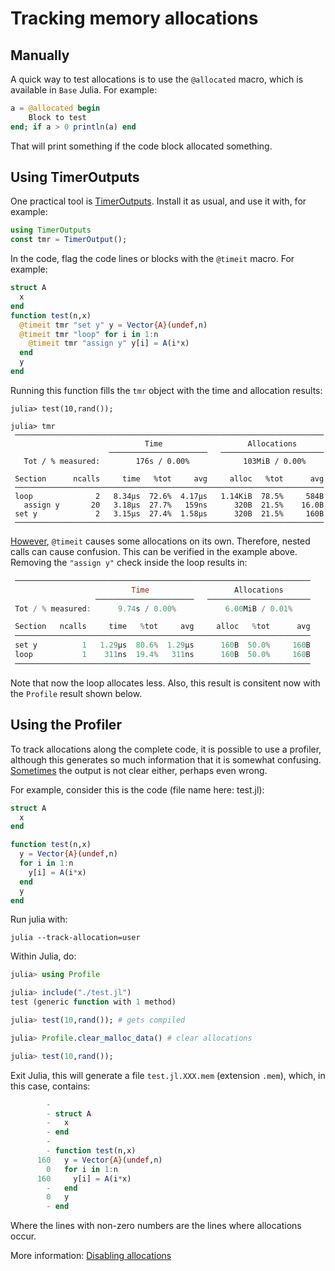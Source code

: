 
# Tracking memory allocations

## Manually

A quick way to test allocations is to use the `@allocated` macro, which 
is available in `Base` Julia. For example:

```julia
a = @allocated begin
    Block to test
end; if a > 0 println(a) end
```
That will print something if the code block allocated something.


## Using TimerOutputs

One practical tool is [TimerOutputs](https://github.com/KristofferC/TimerOutputs.jl). Install it as usual, and use it with, for example:

```julia
using TimerOutputs
const tmr = TimerOutput();
```

In the code, flag the code lines or blocks with the `@timeit` macro. For example:

```julia
struct A
  x
end
function test(n,x)
  @timeit tmr "set y" y = Vector{A}(undef,n)
  @timeit tmr "loop" for i in 1:n
    @timeit tmr "assign y" y[i] = A(i*x)
  end
  y
end
```

Running this function fills the `tmr` object with the time and allocation results:
```julia-repl
julia> test(10,rand());

julia> tmr
 ─────────────────────────────────────────────────────────────────────
                              Time                   Allocations      
                      ──────────────────────   ───────────────────────
   Tot / % measured:        176s / 0.00%            103MiB / 0.00%    

 Section      ncalls     time   %tot     avg     alloc   %tot      avg
 ─────────────────────────────────────────────────────────────────────
 loop              2   8.34μs  72.6%  4.17μs   1.14KiB  78.5%     584B
   assign y       20   3.18μs  27.7%   159ns      320B  21.5%    16.0B
 set y             2   3.15μs  27.4%  1.58μs      320B  21.5%     160B
 ─────────────────────────────────────────────────────────────────────
```

[However](https://discourse.julialang.org/t/track-memory-allocation-not-working-correctly/57543/6), `@timeit` causes some allocations on its own. Therefore, nested calls can cause confusion. This can be verified in the example above. Removing the `"assign y"` check inside the loop results in:

```julia
 ──────────────────────────────────────────────────────────────────
                           Time                   Allocations      
                   ──────────────────────   ───────────────────────
 Tot / % measured:      9.74s / 0.00%           6.00MiB / 0.01%    

 Section   ncalls     time   %tot     avg     alloc   %tot      avg
 ──────────────────────────────────────────────────────────────────
 set y          1   1.29μs  80.6%  1.29μs      160B  50.0%     160B
 loop           1    311ns  19.4%   311ns      160B  50.0%     160B
 ──────────────────────────────────────────────────────────────────
```
Note that now the loop allocates less. Also, this result is consitent now with the `Profile` result shown below.

## Using the Profiler

To track allocations along the complete code, it is possible to use a profiler, although this generates so much information that it is somewhat confusing. [Sometimes](https://discourse.julialang.org/t/track-memory-allocation-not-working-correctly/57543) the output is not clear either, perhaps even wrong. 

For example, consider this is the code (file name here: test.jl):

```julia
struct A
  x
end

function test(n,x)
  y = Vector{A}(undef,n)
  for i in 1:n
    y[i] = A(i*x)
  end
  y
end

```

Run julia with:
```
julia --track-allocation=user
```

Within Julia, do:

```julia
julia> using Profile

julia> include("./test.jl")
test (generic function with 1 method)

julia> test(10,rand()); # gets compiled

julia> Profile.clear_malloc_data() # clear allocations

julia> test(10,rand());

```

Exit Julia, this will generate a file `test.jl.XXX.mem` (extension `.mem`), which, in this case, contains:

```julia
        -
        - struct A
        -   x
        - end
        -
        - function test(n,x)
      160   y = Vector{A}(undef,n)
        0   for i in 1:n
      160     y[i] = A(i*x)
        -   end
        0   y
        - end

```

Where the lines with non-zero numbers are the lines where allocations occur.

More information:
[Disabling allocations](https://discourse.julialang.org/t/disabling-allocations/51028/4)



